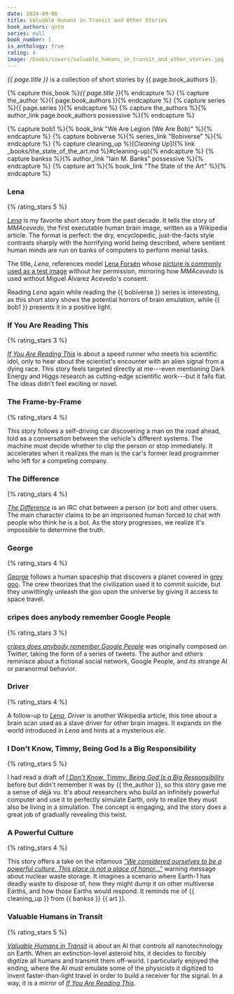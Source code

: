 ```yaml
---
date: 2024-09-06
title: Valuable Humans in Transit and Other Stories
book_authors: qntm
series: null
book_number: 1
is_anthology: true
rating: 4
image: /books/covers/valuable_humans_in_transit_and_other_stories.jpg
---
```


<cite class="book-title">{{ page.title }}</cite> is a collection of short
stories by <span class="author-name">{{ page.book_authors }}</span>.

{% capture this_book %}<cite class="book-title">{{ page.title }}</cite>{% endcapture %}
{% capture the_author %}<span class="author-name">{{ page.book_authors }}</span>{% endcapture %}
{% capture series %}<span class="book-series">{{ page.series }}</span>{% endcapture %}
{% capture the_authors %}{% author_link page.book_authors possessive %}{% endcapture %}

{% capture bob1 %}{% book_link "We Are Legion (We Are Bob)" %}{% endcapture %}
{% capture bobiverse %}{% series_link "Bobiverse" %}{% endcapture %}
{% capture cleaning_up %}[<cite class="short-story-title">Cleaning Up</cite>]({% link _books/the_state_of_the_art.md %}#cleaning-up){% endcapture %}
{% capture bankss %}{% author_link "Iain M. Banks" possessive %}{% endcapture %}
{% capture art %}{% book_link "The State of the Art" %}{% endcapture %}

### Lena
{% rating_stars 5 %}

[<cite class="short-story-title">Lena</cite>][lena_story] is my favorite short
story from the past decade. It tells the story of _MMAcevedo_, the first
executable human brain image, written as a Wikipedia article. The format is
perfect: the dry, encyclopedic, just-the-facts style contrasts sharply with
the horrifying world being described, where sentient human minds are run on
banks of computers to perform menial tasks.

The title, <cite class="short-story-title">Lena</cite>, references model [Lena
Forsén][lena_wiki] whose [picture is commonly used as a test
image][lenna_wiki] without her permission, mirroring how _MMAcevedo_ is used
without Miguel Álvarez Acevedo's consent.

Reading <cite class="short-story-title">Lena</cite> again while reading the {{
bobiverse }} series is interesting, as this short story shows the potential
horrors of brain emulation, while {{ bob1 }} presents it in a positive light.

[lena_story]: https://qntm.org/mmacevedo
[lena_wiki]: https://en.wikipedia.org/wiki/Lena_Fors%C3%A9n
[lenna_wiki]: https://en.wikipedia.org/wiki/Lenna

### If You Are Reading This
{% rating_stars 3 %}

[<cite class="short-story-title">If You Are Reading
This</cite>][reading_story] is about a speed runner who meets his scientific
idol, only to hear about the scientist's encounter with an alien signal from a
dying race. This story feels targeted directly at me---even mentioning Dark
Energy and Higgs research as cutting-edge scientific work---but it falls flat.
The ideas didn't feel exciting or novel.

[reading_story]: https://qntm.org/readin

### The Frame-by-Frame
{% rating_stars 4 %}

This story follows a self-driving car discovering a man on the road ahead,
told as a conversation between the vehicle's different systems. The machine
must decide whether to clip the person or stop immediately. It accelerates
when it realizes the man is the car's former lead programmer who left for a
competing company.

### The Difference
{% rating_stars 4 %}

[<cite class="short-story-title">The Difference</cite>][diff_story] is an IRC
chat between a person (or bot) and other users. The main character claims to
be an imprisoned human forced to chat with people who think he is a bot. As
the story progresses, we realize it's impossible to determine the truth.

[diff_story]: https://qntm.org/differenc

### George
{% rating_stars 4 %}

[<cite class="short-story-title">George</cite>][george_story] follows a human
spaceship that discovers a planet covered in [grey goo][grey_wiki]. The crew
theorizes that the civilization used it to commit suicide, but they
unwittingly unleash the goo upon the universe by giving it access to space
travel.

[george_story]: https://qntm.org/gorg
[grey_wiki]: https://en.wikipedia.org/wiki/Gray_goo

### cripes does anybody remember Google People
{% rating_stars 3 %}

[<cite class="short-story-title">cripes does anybody remember Google
People</cite>][google_story] was originally composed on Twitter, taking the
form of a series of tweets. The author and others reminisce about a fictional
social network, Google People, and its strange AI or paranormal behavior.

[google_story]: https://qntm.org/perso

### Driver
{% rating_stars 4 %}

A follow-up to [<cite class="short-story-title">Lena</cite>][lena_interlink],
<cite class="short-story-title">Driver</cite> is another Wikipedia article,
this time about a brain scan used as a slave driver for other brain images. It
expands on the world introduced in <cite class="short-story-title">Lena</cite>
and hints at a mysterious _ele_.

[lena_interlink]: #lena

### I Don't Know, Timmy, Being God Is a Big Responsibility
{% rating_stars 5 %}

I had read a draft of [<cite class="short-story-title">I Don't Know, Timmy,
Being God Is a Big Responsibility</cite>][tim_story] before but didn't
remember it was by {{ the_author }}, so this story gave me a sense of déjà vu.
It's about researchers who build an infinitely powerful computer and use it to
perfectly simulate Earth, only to realize they must also be living in a
simulation. The concept is engaging, and the story does a great job of
gradually revealing this twist.

[tim_story]: https://qntm.org/responsibilit

### A Powerful Culture
{% rating_stars 4 %}

This story offers a take on the infamous [_"We considered ourselves to be a
powerful culture. This place is not a place of honor..."_][honor] warning
message about nuclear waste storage. It imagines a scenario where Earth-1 has
deadly waste to dispose of, how they might dump it on other multiverse Earths,
and how those Earths would respond. It reminds me of {{ cleaning_up }} from {{
bankss }} {{ art }}.

[honor]: https://en.wikipedia.org/wiki/Long-term_nuclear_waste_warning_messages

### Valuable Humans in Transit
{% rating_stars 5 %}

[<cite class="short-story-title">Valuable Humans in
Transit</cite>][valueable_story] is about an AI that controls all
nanotechnology on Earth. When an extinction-level asteroid hits, it decides to
forcibly digitize all humans and transmit them off-world. I particularly
enjoyed the ending, where the AI must emulate some of the physicists it
digitized to invent faster-than-light travel in order to build a receiver for
the signal. In a way, it is a mirror of [<cite class="short-story-title">If
You Are Reading This</cite>][if_you_are_interlink].

[valueable_story]: https://qntm.org/transi
[if_you_are_interlink]: #if-you-are-reading-this
